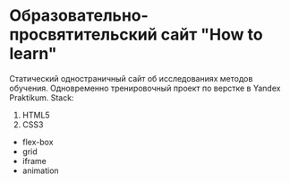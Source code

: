 # Образовательно-просвятительский сайт "How to learn"

Статический одностраничный сайт об исследованиях методов обучения. 
Одновременно тренировочный проект по верстке в Yandex Praktikum.
Stack: 
1. HTML5
2. CSS3
* flex-box
* grid
* iframe
* animation


